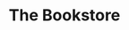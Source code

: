 ---
title: 'The Bookstore'
taxonomy:
    category:
        - episode
episode: 17
pc: 917         
written: _Story by:_ Spike Feresten and Darin Henry & Marc Jaffe _Teleplay by:_ Spike Feresten |
directed: Andy Ackerman                  |
aired: April 9, 1998                  |
imdb:
wiki: 'https://en.wikipedia.org/wiki/The_Bookstore'
---
